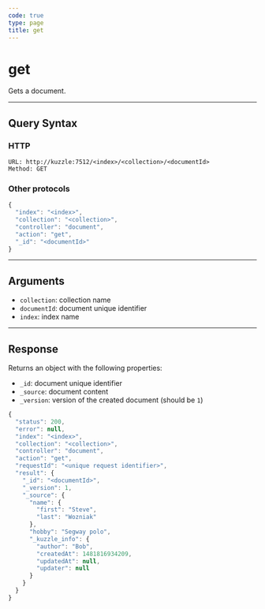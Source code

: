 ```yaml
---
code: true
type: page
title: get
---
```


# get

Gets a document.

---

## Query Syntax

### HTTP

```http
URL: http://kuzzle:7512/<index>/<collection>/<documentId>
Method: GET
```

### Other protocols

```js
{
  "index": "<index>",
  "collection": "<collection>",
  "controller": "document",
  "action": "get",
  "_id": "<documentId>"
}
```

---

## Arguments

- `collection`: collection name
- `documentId`: document unique identifier
- `index`: index name

---

## Response

Returns an object with the following properties:

- `_id`: document unique identifier
- `_source`: document content
- `_version`: version of the created document (should be `1`)

```js
{
  "status": 200,
  "error": null,
  "index": "<index>",
  "collection": "<collection>",
  "controller": "document",
  "action": "get",
  "requestId": "<unique request identifier>",
  "result": {
    "_id": "<documentId>",
    "_version": 1,
    "_source": {
      "name": {
        "first": "Steve",
        "last": "Wozniak"
      },
      "hobby": "Segway polo",
      "_kuzzle_info": {
        "author": "Bob",
        "createdAt": 1481816934209,
        "updatedAt": null,
        "updater": null
      }
    }
  }
}
```
